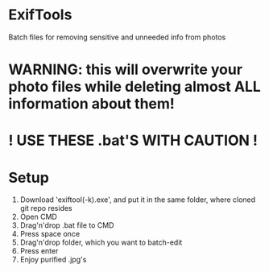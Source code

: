 # ExifTools
Batch files for removing sensitive and unneeded info from photos

# WARNING: this will overwrite your photo files while deleting almost ALL information about them!
# ! USE THESE .bat'S WITH CAUTION !

# Setup
1. Download 'exiftool(-k).exe', and put it in the same folder, where cloned git repo resides
2. Open CMD
3. Drag'n'drop .bat file to CMD
4. Press space once
5. Drag'n'drop folder, which you want to batch-edit
6. Press enter
7. Enjoy purified .jpg's
